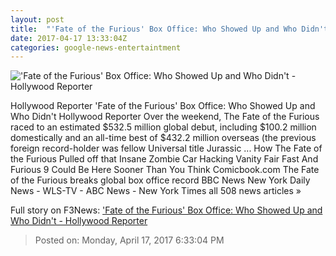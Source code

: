```yaml
---
layout: post
title:  "'Fate of the Furious' Box Office: Who Showed Up and Who Didn't - Hollywood Reporter"
date: 2017-04-17 13:33:04Z
categories: google-news-entertaintment
---
```


!['Fate of the Furious' Box Office: Who Showed Up and Who Didn't - Hollywood Reporter](http://cdn2.thr.com/sites/default/files/2017/04/2473_tpt_00173arv2_-_h_2017.jpg)

Hollywood Reporter 'Fate of the Furious' Box Office: Who Showed Up and Who Didn't Hollywood Reporter Over the weekend, The Fate of the Furious raced to an estimated $532.5 million global debut, including $100.2 million domestically and an all-time best of $432.2 million overseas (the previous foreign record-holder was fellow Universal title Jurassic ... How The Fate of the Furious Pulled off that Insane Zombie Car Hacking Vanity Fair Fast And Furious 9 Could Be Here Sooner Than You Think Comicbook.com The Fate of the Furious breaks global box office record BBC News New York Daily News - WLS-TV - ABC News - New York Times all 508 news articles »


Full story on F3News: ['Fate of the Furious' Box Office: Who Showed Up and Who Didn't - Hollywood Reporter](http://www.f3nws.com/n/Jra4tD)

> Posted on: Monday, April 17, 2017 6:33:04 PM
